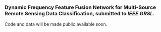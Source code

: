 ### Dynamic Frequency Feature Fusion Network for Multi-Source Remote Sensing Data Classification, submitted to _IEEE GRSL_.

Code and data will be made public available soon.
